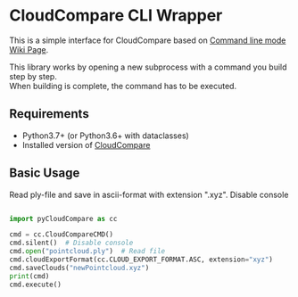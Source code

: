 # CloudCompare CLI Wrapper
This is a simple interface for CloudCompare based on [Command line mode Wiki Page](https://www.cloudcompare.org/doc/wiki/index.php?title=Command_line_mode).

This library works by opening a new subprocess with a command you build step by step.  
When building is complete, the command has to be executed. 

## Requirements
* Python3.7+ (or Python3.6+ with dataclasses)
* Installed version of [CloudCompare](https://cloudcompare.org/)

## Basic Usage
Read ply-file and save in ascii-format with extension ".xyz". Disable console

````python

import pyCloudCompare as cc

cmd = cc.CloudCompareCMD()
cmd.silent()  # Disable console
cmd.open("pointcloud.ply")  # Read file
cmd.cloudExportFormat(cc.CLOUD_EXPORT_FORMAT.ASC, extension="xyz")
cmd.saveClouds("newPointcloud.xyz")
print(cmd)
cmd.execute()
````